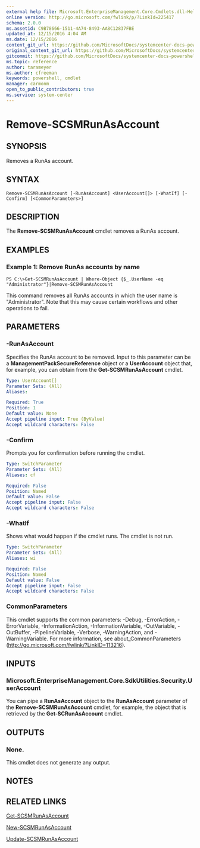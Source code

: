 ```yaml
---
external help file: Microsoft.EnterpriseManagement.Core.Cmdlets.dll-Help.xml
online version: http://go.microsoft.com/fwlink/p/?LinkId=225417
schema: 2.0.0
ms.assetid: C9B78666-1511-4A74-8493-AA8C12837FBE
updated_at: 12/15/2016 4:04 AM
ms.date: 12/15/2016
content_git_url: https://github.com/MicrosoftDocs/systemcenter-docs-powershell/blob/master/systemcenter-cmdlets/SystemCenter2016/ServiceManagerCore/vlatest/Remove-SCSMRunAsAccount.md
original_content_git_url: https://github.com/MicrosoftDocs/systemcenter-docs-powershell/blob/master/systemcenter-cmdlets/SystemCenter2016/ServiceManagerCore/vlatest/Remove-SCSMRunAsAccount.md
gitcommit: https://github.com/MicrosoftDocs/systemcenter-docs-powershell/blob/7df4508c7b907a214e6a8eca76037b06065ef078/systemcenter-cmdlets/SystemCenter2016/ServiceManagerCore/vlatest/Remove-SCSMRunAsAccount.md
ms.topic: reference
author: tarameyer
ms.author: cfreeman
keywords: powershell, cmdlet
manager: carmonm
open_to_public_contributors: true
ms.service: system-center
---
```


# Remove-SCSMRunAsAccount

## SYNOPSIS
Removes a RunAs account.

## SYNTAX

```
Remove-SCSMRunAsAccount [-RunAsAccount] <UserAccount[]> [-WhatIf] [-Confirm] [<CommonParameters>]
```

## DESCRIPTION
The **Remove-SCSMRunAsAccount** cmdlet removes a RunAs account.

## EXAMPLES

### Example 1: Remove RunAs accounts by name
```
PS C:\>Get-SCSMRunAsAccount | Where-Object {$_.UserName -eq "Administrator"}|Remove-SCSMRunAsAccount
```

This command removes all RunAs accounts in which the user name is "Administrator".
Note that this may cause certain workflows and other operations to fail.

## PARAMETERS

### -RunAsAccount
Specifies the RunAs account to be removed.
Input to this parameter can be a **ManagementPackSecureReference** object or a **UserAccount** object that, for example, you can obtain from the **Get-SCSMRunAsAccount** cmdlet.

```yaml
Type: UserAccount[]
Parameter Sets: (All)
Aliases: 

Required: True
Position: 1
Default value: None
Accept pipeline input: True (ByValue)
Accept wildcard characters: False
```

### -Confirm
Prompts you for confirmation before running the cmdlet.

```yaml
Type: SwitchParameter
Parameter Sets: (All)
Aliases: cf

Required: False
Position: Named
Default value: False
Accept pipeline input: False
Accept wildcard characters: False
```

### -WhatIf
Shows what would happen if the cmdlet runs.
The cmdlet is not run.

```yaml
Type: SwitchParameter
Parameter Sets: (All)
Aliases: wi

Required: False
Position: Named
Default value: False
Accept pipeline input: False
Accept wildcard characters: False
```

### CommonParameters
This cmdlet supports the common parameters: -Debug, -ErrorAction, -ErrorVariable, -InformationAction, -InformationVariable, -OutVariable, -OutBuffer, -PipelineVariable, -Verbose, -WarningAction, and -WarningVariable. For more information, see about_CommonParameters (http://go.microsoft.com/fwlink/?LinkID=113216).

## INPUTS

### Microsoft.EnterpriseManagement.Core.SdkUtilities.Security.UserAccount
You can pipe a **RunAsAccount** object to the **RunAsAccount** parameter of the **Remove-SCSMRunAsAccount** cmdlet, for example, the object that is retrieved by the **Get-SCRunAsAccount** cmdlet.

## OUTPUTS

### None.
This cmdlet does not generate any output.

## NOTES

## RELATED LINKS

[Get-SCSMRunAsAccount](xref:SystemCenter2016/ServiceManagerCore/vlatest/Get-SCSMRunAsAccount.md)

[New-SCSMRunAsAccount](xref:SystemCenter2016/ServiceManagerCore/vlatest/New-SCSMRunAsAccount.md)

[Update-SCSMRunAsAccount](xref:SystemCenter2016/ServiceManagerCore/vlatest/Update-SCSMRunAsAccount.md)

